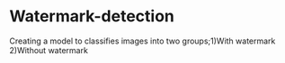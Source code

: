 # Watermark-detection
Creating a model to classifies images into two groups;1)With watermark 2)Without watermark
